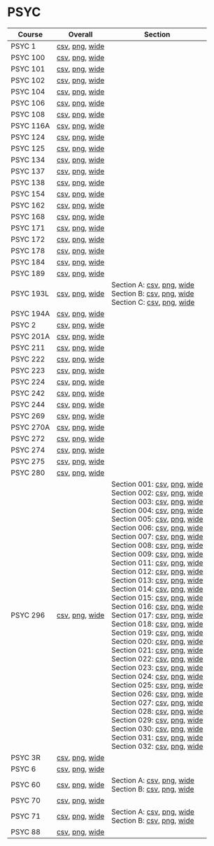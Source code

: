 # PSYC

| Course | Overall | Section |
| ------ | ------- | ------- |
| PSYC 1 | [csv](https://github.com/UCSD-Historical-Enrollment-Data/2023Fall/blob/main/overall/PSYC%201.csv), [png](https://raw.githubusercontent.com/UCSD-Historical-Enrollment-Data/2023Fall/main/plot_overall/PSYC%201.png), [wide](https://raw.githubusercontent.com/UCSD-Historical-Enrollment-Data/2023Fall/main/plot_overall_wide/PSYC%201.png) |  |
| PSYC 100 | [csv](https://github.com/UCSD-Historical-Enrollment-Data/2023Fall/blob/main/overall/PSYC%20100.csv), [png](https://raw.githubusercontent.com/UCSD-Historical-Enrollment-Data/2023Fall/main/plot_overall/PSYC%20100.png), [wide](https://raw.githubusercontent.com/UCSD-Historical-Enrollment-Data/2023Fall/main/plot_overall_wide/PSYC%20100.png) |  |
| PSYC 101 | [csv](https://github.com/UCSD-Historical-Enrollment-Data/2023Fall/blob/main/overall/PSYC%20101.csv), [png](https://raw.githubusercontent.com/UCSD-Historical-Enrollment-Data/2023Fall/main/plot_overall/PSYC%20101.png), [wide](https://raw.githubusercontent.com/UCSD-Historical-Enrollment-Data/2023Fall/main/plot_overall_wide/PSYC%20101.png) |  |
| PSYC 102 | [csv](https://github.com/UCSD-Historical-Enrollment-Data/2023Fall/blob/main/overall/PSYC%20102.csv), [png](https://raw.githubusercontent.com/UCSD-Historical-Enrollment-Data/2023Fall/main/plot_overall/PSYC%20102.png), [wide](https://raw.githubusercontent.com/UCSD-Historical-Enrollment-Data/2023Fall/main/plot_overall_wide/PSYC%20102.png) |  |
| PSYC 104 | [csv](https://github.com/UCSD-Historical-Enrollment-Data/2023Fall/blob/main/overall/PSYC%20104.csv), [png](https://raw.githubusercontent.com/UCSD-Historical-Enrollment-Data/2023Fall/main/plot_overall/PSYC%20104.png), [wide](https://raw.githubusercontent.com/UCSD-Historical-Enrollment-Data/2023Fall/main/plot_overall_wide/PSYC%20104.png) |  |
| PSYC 106 | [csv](https://github.com/UCSD-Historical-Enrollment-Data/2023Fall/blob/main/overall/PSYC%20106.csv), [png](https://raw.githubusercontent.com/UCSD-Historical-Enrollment-Data/2023Fall/main/plot_overall/PSYC%20106.png), [wide](https://raw.githubusercontent.com/UCSD-Historical-Enrollment-Data/2023Fall/main/plot_overall_wide/PSYC%20106.png) |  |
| PSYC 108 | [csv](https://github.com/UCSD-Historical-Enrollment-Data/2023Fall/blob/main/overall/PSYC%20108.csv), [png](https://raw.githubusercontent.com/UCSD-Historical-Enrollment-Data/2023Fall/main/plot_overall/PSYC%20108.png), [wide](https://raw.githubusercontent.com/UCSD-Historical-Enrollment-Data/2023Fall/main/plot_overall_wide/PSYC%20108.png) |  |
| PSYC 116A | [csv](https://github.com/UCSD-Historical-Enrollment-Data/2023Fall/blob/main/overall/PSYC%20116A.csv), [png](https://raw.githubusercontent.com/UCSD-Historical-Enrollment-Data/2023Fall/main/plot_overall/PSYC%20116A.png), [wide](https://raw.githubusercontent.com/UCSD-Historical-Enrollment-Data/2023Fall/main/plot_overall_wide/PSYC%20116A.png) |  |
| PSYC 124 | [csv](https://github.com/UCSD-Historical-Enrollment-Data/2023Fall/blob/main/overall/PSYC%20124.csv), [png](https://raw.githubusercontent.com/UCSD-Historical-Enrollment-Data/2023Fall/main/plot_overall/PSYC%20124.png), [wide](https://raw.githubusercontent.com/UCSD-Historical-Enrollment-Data/2023Fall/main/plot_overall_wide/PSYC%20124.png) |  |
| PSYC 125 | [csv](https://github.com/UCSD-Historical-Enrollment-Data/2023Fall/blob/main/overall/PSYC%20125.csv), [png](https://raw.githubusercontent.com/UCSD-Historical-Enrollment-Data/2023Fall/main/plot_overall/PSYC%20125.png), [wide](https://raw.githubusercontent.com/UCSD-Historical-Enrollment-Data/2023Fall/main/plot_overall_wide/PSYC%20125.png) |  |
| PSYC 134 | [csv](https://github.com/UCSD-Historical-Enrollment-Data/2023Fall/blob/main/overall/PSYC%20134.csv), [png](https://raw.githubusercontent.com/UCSD-Historical-Enrollment-Data/2023Fall/main/plot_overall/PSYC%20134.png), [wide](https://raw.githubusercontent.com/UCSD-Historical-Enrollment-Data/2023Fall/main/plot_overall_wide/PSYC%20134.png) |  |
| PSYC 137 | [csv](https://github.com/UCSD-Historical-Enrollment-Data/2023Fall/blob/main/overall/PSYC%20137.csv), [png](https://raw.githubusercontent.com/UCSD-Historical-Enrollment-Data/2023Fall/main/plot_overall/PSYC%20137.png), [wide](https://raw.githubusercontent.com/UCSD-Historical-Enrollment-Data/2023Fall/main/plot_overall_wide/PSYC%20137.png) |  |
| PSYC 138 | [csv](https://github.com/UCSD-Historical-Enrollment-Data/2023Fall/blob/main/overall/PSYC%20138.csv), [png](https://raw.githubusercontent.com/UCSD-Historical-Enrollment-Data/2023Fall/main/plot_overall/PSYC%20138.png), [wide](https://raw.githubusercontent.com/UCSD-Historical-Enrollment-Data/2023Fall/main/plot_overall_wide/PSYC%20138.png) |  |
| PSYC 154 | [csv](https://github.com/UCSD-Historical-Enrollment-Data/2023Fall/blob/main/overall/PSYC%20154.csv), [png](https://raw.githubusercontent.com/UCSD-Historical-Enrollment-Data/2023Fall/main/plot_overall/PSYC%20154.png), [wide](https://raw.githubusercontent.com/UCSD-Historical-Enrollment-Data/2023Fall/main/plot_overall_wide/PSYC%20154.png) |  |
| PSYC 162 | [csv](https://github.com/UCSD-Historical-Enrollment-Data/2023Fall/blob/main/overall/PSYC%20162.csv), [png](https://raw.githubusercontent.com/UCSD-Historical-Enrollment-Data/2023Fall/main/plot_overall/PSYC%20162.png), [wide](https://raw.githubusercontent.com/UCSD-Historical-Enrollment-Data/2023Fall/main/plot_overall_wide/PSYC%20162.png) |  |
| PSYC 168 | [csv](https://github.com/UCSD-Historical-Enrollment-Data/2023Fall/blob/main/overall/PSYC%20168.csv), [png](https://raw.githubusercontent.com/UCSD-Historical-Enrollment-Data/2023Fall/main/plot_overall/PSYC%20168.png), [wide](https://raw.githubusercontent.com/UCSD-Historical-Enrollment-Data/2023Fall/main/plot_overall_wide/PSYC%20168.png) |  |
| PSYC 171 | [csv](https://github.com/UCSD-Historical-Enrollment-Data/2023Fall/blob/main/overall/PSYC%20171.csv), [png](https://raw.githubusercontent.com/UCSD-Historical-Enrollment-Data/2023Fall/main/plot_overall/PSYC%20171.png), [wide](https://raw.githubusercontent.com/UCSD-Historical-Enrollment-Data/2023Fall/main/plot_overall_wide/PSYC%20171.png) |  |
| PSYC 172 | [csv](https://github.com/UCSD-Historical-Enrollment-Data/2023Fall/blob/main/overall/PSYC%20172.csv), [png](https://raw.githubusercontent.com/UCSD-Historical-Enrollment-Data/2023Fall/main/plot_overall/PSYC%20172.png), [wide](https://raw.githubusercontent.com/UCSD-Historical-Enrollment-Data/2023Fall/main/plot_overall_wide/PSYC%20172.png) |  |
| PSYC 178 | [csv](https://github.com/UCSD-Historical-Enrollment-Data/2023Fall/blob/main/overall/PSYC%20178.csv), [png](https://raw.githubusercontent.com/UCSD-Historical-Enrollment-Data/2023Fall/main/plot_overall/PSYC%20178.png), [wide](https://raw.githubusercontent.com/UCSD-Historical-Enrollment-Data/2023Fall/main/plot_overall_wide/PSYC%20178.png) |  |
| PSYC 184 | [csv](https://github.com/UCSD-Historical-Enrollment-Data/2023Fall/blob/main/overall/PSYC%20184.csv), [png](https://raw.githubusercontent.com/UCSD-Historical-Enrollment-Data/2023Fall/main/plot_overall/PSYC%20184.png), [wide](https://raw.githubusercontent.com/UCSD-Historical-Enrollment-Data/2023Fall/main/plot_overall_wide/PSYC%20184.png) |  |
| PSYC 189 | [csv](https://github.com/UCSD-Historical-Enrollment-Data/2023Fall/blob/main/overall/PSYC%20189.csv), [png](https://raw.githubusercontent.com/UCSD-Historical-Enrollment-Data/2023Fall/main/plot_overall/PSYC%20189.png), [wide](https://raw.githubusercontent.com/UCSD-Historical-Enrollment-Data/2023Fall/main/plot_overall_wide/PSYC%20189.png) |  |
| PSYC 193L | [csv](https://github.com/UCSD-Historical-Enrollment-Data/2023Fall/blob/main/overall/PSYC%20193L.csv), [png](https://raw.githubusercontent.com/UCSD-Historical-Enrollment-Data/2023Fall/main/plot_overall/PSYC%20193L.png), [wide](https://raw.githubusercontent.com/UCSD-Historical-Enrollment-Data/2023Fall/main/plot_overall_wide/PSYC%20193L.png) | Section A: [csv](https://github.com/UCSD-Historical-Enrollment-Data/2023Fall/blob/main/section/PSYC%20193L_A.csv), [png](https://raw.githubusercontent.com/UCSD-Historical-Enrollment-Data/2023Fall/main/plot_section/PSYC%20193L_A.png), [wide](https://raw.githubusercontent.com/UCSD-Historical-Enrollment-Data/2023Fall/main/plot_section_wide/PSYC%20193L_A.png)<br>Section B: [csv](https://github.com/UCSD-Historical-Enrollment-Data/2023Fall/blob/main/section/PSYC%20193L_B.csv), [png](https://raw.githubusercontent.com/UCSD-Historical-Enrollment-Data/2023Fall/main/plot_section/PSYC%20193L_B.png), [wide](https://raw.githubusercontent.com/UCSD-Historical-Enrollment-Data/2023Fall/main/plot_section_wide/PSYC%20193L_B.png)<br>Section C: [csv](https://github.com/UCSD-Historical-Enrollment-Data/2023Fall/blob/main/section/PSYC%20193L_C.csv), [png](https://raw.githubusercontent.com/UCSD-Historical-Enrollment-Data/2023Fall/main/plot_section/PSYC%20193L_C.png), [wide](https://raw.githubusercontent.com/UCSD-Historical-Enrollment-Data/2023Fall/main/plot_section_wide/PSYC%20193L_C.png) |
| PSYC 194A | [csv](https://github.com/UCSD-Historical-Enrollment-Data/2023Fall/blob/main/overall/PSYC%20194A.csv), [png](https://raw.githubusercontent.com/UCSD-Historical-Enrollment-Data/2023Fall/main/plot_overall/PSYC%20194A.png), [wide](https://raw.githubusercontent.com/UCSD-Historical-Enrollment-Data/2023Fall/main/plot_overall_wide/PSYC%20194A.png) |  |
| PSYC 2 | [csv](https://github.com/UCSD-Historical-Enrollment-Data/2023Fall/blob/main/overall/PSYC%202.csv), [png](https://raw.githubusercontent.com/UCSD-Historical-Enrollment-Data/2023Fall/main/plot_overall/PSYC%202.png), [wide](https://raw.githubusercontent.com/UCSD-Historical-Enrollment-Data/2023Fall/main/plot_overall_wide/PSYC%202.png) |  |
| PSYC 201A | [csv](https://github.com/UCSD-Historical-Enrollment-Data/2023Fall/blob/main/overall/PSYC%20201A.csv), [png](https://raw.githubusercontent.com/UCSD-Historical-Enrollment-Data/2023Fall/main/plot_overall/PSYC%20201A.png), [wide](https://raw.githubusercontent.com/UCSD-Historical-Enrollment-Data/2023Fall/main/plot_overall_wide/PSYC%20201A.png) |  |
| PSYC 211 | [csv](https://github.com/UCSD-Historical-Enrollment-Data/2023Fall/blob/main/overall/PSYC%20211.csv), [png](https://raw.githubusercontent.com/UCSD-Historical-Enrollment-Data/2023Fall/main/plot_overall/PSYC%20211.png), [wide](https://raw.githubusercontent.com/UCSD-Historical-Enrollment-Data/2023Fall/main/plot_overall_wide/PSYC%20211.png) |  |
| PSYC 222 | [csv](https://github.com/UCSD-Historical-Enrollment-Data/2023Fall/blob/main/overall/PSYC%20222.csv), [png](https://raw.githubusercontent.com/UCSD-Historical-Enrollment-Data/2023Fall/main/plot_overall/PSYC%20222.png), [wide](https://raw.githubusercontent.com/UCSD-Historical-Enrollment-Data/2023Fall/main/plot_overall_wide/PSYC%20222.png) |  |
| PSYC 223 | [csv](https://github.com/UCSD-Historical-Enrollment-Data/2023Fall/blob/main/overall/PSYC%20223.csv), [png](https://raw.githubusercontent.com/UCSD-Historical-Enrollment-Data/2023Fall/main/plot_overall/PSYC%20223.png), [wide](https://raw.githubusercontent.com/UCSD-Historical-Enrollment-Data/2023Fall/main/plot_overall_wide/PSYC%20223.png) |  |
| PSYC 224 | [csv](https://github.com/UCSD-Historical-Enrollment-Data/2023Fall/blob/main/overall/PSYC%20224.csv), [png](https://raw.githubusercontent.com/UCSD-Historical-Enrollment-Data/2023Fall/main/plot_overall/PSYC%20224.png), [wide](https://raw.githubusercontent.com/UCSD-Historical-Enrollment-Data/2023Fall/main/plot_overall_wide/PSYC%20224.png) |  |
| PSYC 242 | [csv](https://github.com/UCSD-Historical-Enrollment-Data/2023Fall/blob/main/overall/PSYC%20242.csv), [png](https://raw.githubusercontent.com/UCSD-Historical-Enrollment-Data/2023Fall/main/plot_overall/PSYC%20242.png), [wide](https://raw.githubusercontent.com/UCSD-Historical-Enrollment-Data/2023Fall/main/plot_overall_wide/PSYC%20242.png) |  |
| PSYC 244 | [csv](https://github.com/UCSD-Historical-Enrollment-Data/2023Fall/blob/main/overall/PSYC%20244.csv), [png](https://raw.githubusercontent.com/UCSD-Historical-Enrollment-Data/2023Fall/main/plot_overall/PSYC%20244.png), [wide](https://raw.githubusercontent.com/UCSD-Historical-Enrollment-Data/2023Fall/main/plot_overall_wide/PSYC%20244.png) |  |
| PSYC 269 | [csv](https://github.com/UCSD-Historical-Enrollment-Data/2023Fall/blob/main/overall/PSYC%20269.csv), [png](https://raw.githubusercontent.com/UCSD-Historical-Enrollment-Data/2023Fall/main/plot_overall/PSYC%20269.png), [wide](https://raw.githubusercontent.com/UCSD-Historical-Enrollment-Data/2023Fall/main/plot_overall_wide/PSYC%20269.png) |  |
| PSYC 270A | [csv](https://github.com/UCSD-Historical-Enrollment-Data/2023Fall/blob/main/overall/PSYC%20270A.csv), [png](https://raw.githubusercontent.com/UCSD-Historical-Enrollment-Data/2023Fall/main/plot_overall/PSYC%20270A.png), [wide](https://raw.githubusercontent.com/UCSD-Historical-Enrollment-Data/2023Fall/main/plot_overall_wide/PSYC%20270A.png) |  |
| PSYC 272 | [csv](https://github.com/UCSD-Historical-Enrollment-Data/2023Fall/blob/main/overall/PSYC%20272.csv), [png](https://raw.githubusercontent.com/UCSD-Historical-Enrollment-Data/2023Fall/main/plot_overall/PSYC%20272.png), [wide](https://raw.githubusercontent.com/UCSD-Historical-Enrollment-Data/2023Fall/main/plot_overall_wide/PSYC%20272.png) |  |
| PSYC 274 | [csv](https://github.com/UCSD-Historical-Enrollment-Data/2023Fall/blob/main/overall/PSYC%20274.csv), [png](https://raw.githubusercontent.com/UCSD-Historical-Enrollment-Data/2023Fall/main/plot_overall/PSYC%20274.png), [wide](https://raw.githubusercontent.com/UCSD-Historical-Enrollment-Data/2023Fall/main/plot_overall_wide/PSYC%20274.png) |  |
| PSYC 275 | [csv](https://github.com/UCSD-Historical-Enrollment-Data/2023Fall/blob/main/overall/PSYC%20275.csv), [png](https://raw.githubusercontent.com/UCSD-Historical-Enrollment-Data/2023Fall/main/plot_overall/PSYC%20275.png), [wide](https://raw.githubusercontent.com/UCSD-Historical-Enrollment-Data/2023Fall/main/plot_overall_wide/PSYC%20275.png) |  |
| PSYC 280 | [csv](https://github.com/UCSD-Historical-Enrollment-Data/2023Fall/blob/main/overall/PSYC%20280.csv), [png](https://raw.githubusercontent.com/UCSD-Historical-Enrollment-Data/2023Fall/main/plot_overall/PSYC%20280.png), [wide](https://raw.githubusercontent.com/UCSD-Historical-Enrollment-Data/2023Fall/main/plot_overall_wide/PSYC%20280.png) |  |
| PSYC 296 | [csv](https://github.com/UCSD-Historical-Enrollment-Data/2023Fall/blob/main/overall/PSYC%20296.csv), [png](https://raw.githubusercontent.com/UCSD-Historical-Enrollment-Data/2023Fall/main/plot_overall/PSYC%20296.png), [wide](https://raw.githubusercontent.com/UCSD-Historical-Enrollment-Data/2023Fall/main/plot_overall_wide/PSYC%20296.png) | Section 001: [csv](https://github.com/UCSD-Historical-Enrollment-Data/2023Fall/blob/main/section/PSYC%20296_001.csv), [png](https://raw.githubusercontent.com/UCSD-Historical-Enrollment-Data/2023Fall/main/plot_section/PSYC%20296_001.png), [wide](https://raw.githubusercontent.com/UCSD-Historical-Enrollment-Data/2023Fall/main/plot_section_wide/PSYC%20296_001.png)<br>Section 002: [csv](https://github.com/UCSD-Historical-Enrollment-Data/2023Fall/blob/main/section/PSYC%20296_002.csv), [png](https://raw.githubusercontent.com/UCSD-Historical-Enrollment-Data/2023Fall/main/plot_section/PSYC%20296_002.png), [wide](https://raw.githubusercontent.com/UCSD-Historical-Enrollment-Data/2023Fall/main/plot_section_wide/PSYC%20296_002.png)<br>Section 003: [csv](https://github.com/UCSD-Historical-Enrollment-Data/2023Fall/blob/main/section/PSYC%20296_003.csv), [png](https://raw.githubusercontent.com/UCSD-Historical-Enrollment-Data/2023Fall/main/plot_section/PSYC%20296_003.png), [wide](https://raw.githubusercontent.com/UCSD-Historical-Enrollment-Data/2023Fall/main/plot_section_wide/PSYC%20296_003.png)<br>Section 004: [csv](https://github.com/UCSD-Historical-Enrollment-Data/2023Fall/blob/main/section/PSYC%20296_004.csv), [png](https://raw.githubusercontent.com/UCSD-Historical-Enrollment-Data/2023Fall/main/plot_section/PSYC%20296_004.png), [wide](https://raw.githubusercontent.com/UCSD-Historical-Enrollment-Data/2023Fall/main/plot_section_wide/PSYC%20296_004.png)<br>Section 005: [csv](https://github.com/UCSD-Historical-Enrollment-Data/2023Fall/blob/main/section/PSYC%20296_005.csv), [png](https://raw.githubusercontent.com/UCSD-Historical-Enrollment-Data/2023Fall/main/plot_section/PSYC%20296_005.png), [wide](https://raw.githubusercontent.com/UCSD-Historical-Enrollment-Data/2023Fall/main/plot_section_wide/PSYC%20296_005.png)<br>Section 006: [csv](https://github.com/UCSD-Historical-Enrollment-Data/2023Fall/blob/main/section/PSYC%20296_006.csv), [png](https://raw.githubusercontent.com/UCSD-Historical-Enrollment-Data/2023Fall/main/plot_section/PSYC%20296_006.png), [wide](https://raw.githubusercontent.com/UCSD-Historical-Enrollment-Data/2023Fall/main/plot_section_wide/PSYC%20296_006.png)<br>Section 007: [csv](https://github.com/UCSD-Historical-Enrollment-Data/2023Fall/blob/main/section/PSYC%20296_007.csv), [png](https://raw.githubusercontent.com/UCSD-Historical-Enrollment-Data/2023Fall/main/plot_section/PSYC%20296_007.png), [wide](https://raw.githubusercontent.com/UCSD-Historical-Enrollment-Data/2023Fall/main/plot_section_wide/PSYC%20296_007.png)<br>Section 008: [csv](https://github.com/UCSD-Historical-Enrollment-Data/2023Fall/blob/main/section/PSYC%20296_008.csv), [png](https://raw.githubusercontent.com/UCSD-Historical-Enrollment-Data/2023Fall/main/plot_section/PSYC%20296_008.png), [wide](https://raw.githubusercontent.com/UCSD-Historical-Enrollment-Data/2023Fall/main/plot_section_wide/PSYC%20296_008.png)<br>Section 009: [csv](https://github.com/UCSD-Historical-Enrollment-Data/2023Fall/blob/main/section/PSYC%20296_009.csv), [png](https://raw.githubusercontent.com/UCSD-Historical-Enrollment-Data/2023Fall/main/plot_section/PSYC%20296_009.png), [wide](https://raw.githubusercontent.com/UCSD-Historical-Enrollment-Data/2023Fall/main/plot_section_wide/PSYC%20296_009.png)<br>Section 011: [csv](https://github.com/UCSD-Historical-Enrollment-Data/2023Fall/blob/main/section/PSYC%20296_011.csv), [png](https://raw.githubusercontent.com/UCSD-Historical-Enrollment-Data/2023Fall/main/plot_section/PSYC%20296_011.png), [wide](https://raw.githubusercontent.com/UCSD-Historical-Enrollment-Data/2023Fall/main/plot_section_wide/PSYC%20296_011.png)<br>Section 012: [csv](https://github.com/UCSD-Historical-Enrollment-Data/2023Fall/blob/main/section/PSYC%20296_012.csv), [png](https://raw.githubusercontent.com/UCSD-Historical-Enrollment-Data/2023Fall/main/plot_section/PSYC%20296_012.png), [wide](https://raw.githubusercontent.com/UCSD-Historical-Enrollment-Data/2023Fall/main/plot_section_wide/PSYC%20296_012.png)<br>Section 013: [csv](https://github.com/UCSD-Historical-Enrollment-Data/2023Fall/blob/main/section/PSYC%20296_013.csv), [png](https://raw.githubusercontent.com/UCSD-Historical-Enrollment-Data/2023Fall/main/plot_section/PSYC%20296_013.png), [wide](https://raw.githubusercontent.com/UCSD-Historical-Enrollment-Data/2023Fall/main/plot_section_wide/PSYC%20296_013.png)<br>Section 014: [csv](https://github.com/UCSD-Historical-Enrollment-Data/2023Fall/blob/main/section/PSYC%20296_014.csv), [png](https://raw.githubusercontent.com/UCSD-Historical-Enrollment-Data/2023Fall/main/plot_section/PSYC%20296_014.png), [wide](https://raw.githubusercontent.com/UCSD-Historical-Enrollment-Data/2023Fall/main/plot_section_wide/PSYC%20296_014.png)<br>Section 015: [csv](https://github.com/UCSD-Historical-Enrollment-Data/2023Fall/blob/main/section/PSYC%20296_015.csv), [png](https://raw.githubusercontent.com/UCSD-Historical-Enrollment-Data/2023Fall/main/plot_section/PSYC%20296_015.png), [wide](https://raw.githubusercontent.com/UCSD-Historical-Enrollment-Data/2023Fall/main/plot_section_wide/PSYC%20296_015.png)<br>Section 016: [csv](https://github.com/UCSD-Historical-Enrollment-Data/2023Fall/blob/main/section/PSYC%20296_016.csv), [png](https://raw.githubusercontent.com/UCSD-Historical-Enrollment-Data/2023Fall/main/plot_section/PSYC%20296_016.png), [wide](https://raw.githubusercontent.com/UCSD-Historical-Enrollment-Data/2023Fall/main/plot_section_wide/PSYC%20296_016.png)<br>Section 017: [csv](https://github.com/UCSD-Historical-Enrollment-Data/2023Fall/blob/main/section/PSYC%20296_017.csv), [png](https://raw.githubusercontent.com/UCSD-Historical-Enrollment-Data/2023Fall/main/plot_section/PSYC%20296_017.png), [wide](https://raw.githubusercontent.com/UCSD-Historical-Enrollment-Data/2023Fall/main/plot_section_wide/PSYC%20296_017.png)<br>Section 018: [csv](https://github.com/UCSD-Historical-Enrollment-Data/2023Fall/blob/main/section/PSYC%20296_018.csv), [png](https://raw.githubusercontent.com/UCSD-Historical-Enrollment-Data/2023Fall/main/plot_section/PSYC%20296_018.png), [wide](https://raw.githubusercontent.com/UCSD-Historical-Enrollment-Data/2023Fall/main/plot_section_wide/PSYC%20296_018.png)<br>Section 019: [csv](https://github.com/UCSD-Historical-Enrollment-Data/2023Fall/blob/main/section/PSYC%20296_019.csv), [png](https://raw.githubusercontent.com/UCSD-Historical-Enrollment-Data/2023Fall/main/plot_section/PSYC%20296_019.png), [wide](https://raw.githubusercontent.com/UCSD-Historical-Enrollment-Data/2023Fall/main/plot_section_wide/PSYC%20296_019.png)<br>Section 020: [csv](https://github.com/UCSD-Historical-Enrollment-Data/2023Fall/blob/main/section/PSYC%20296_020.csv), [png](https://raw.githubusercontent.com/UCSD-Historical-Enrollment-Data/2023Fall/main/plot_section/PSYC%20296_020.png), [wide](https://raw.githubusercontent.com/UCSD-Historical-Enrollment-Data/2023Fall/main/plot_section_wide/PSYC%20296_020.png)<br>Section 021: [csv](https://github.com/UCSD-Historical-Enrollment-Data/2023Fall/blob/main/section/PSYC%20296_021.csv), [png](https://raw.githubusercontent.com/UCSD-Historical-Enrollment-Data/2023Fall/main/plot_section/PSYC%20296_021.png), [wide](https://raw.githubusercontent.com/UCSD-Historical-Enrollment-Data/2023Fall/main/plot_section_wide/PSYC%20296_021.png)<br>Section 022: [csv](https://github.com/UCSD-Historical-Enrollment-Data/2023Fall/blob/main/section/PSYC%20296_022.csv), [png](https://raw.githubusercontent.com/UCSD-Historical-Enrollment-Data/2023Fall/main/plot_section/PSYC%20296_022.png), [wide](https://raw.githubusercontent.com/UCSD-Historical-Enrollment-Data/2023Fall/main/plot_section_wide/PSYC%20296_022.png)<br>Section 023: [csv](https://github.com/UCSD-Historical-Enrollment-Data/2023Fall/blob/main/section/PSYC%20296_023.csv), [png](https://raw.githubusercontent.com/UCSD-Historical-Enrollment-Data/2023Fall/main/plot_section/PSYC%20296_023.png), [wide](https://raw.githubusercontent.com/UCSD-Historical-Enrollment-Data/2023Fall/main/plot_section_wide/PSYC%20296_023.png)<br>Section 024: [csv](https://github.com/UCSD-Historical-Enrollment-Data/2023Fall/blob/main/section/PSYC%20296_024.csv), [png](https://raw.githubusercontent.com/UCSD-Historical-Enrollment-Data/2023Fall/main/plot_section/PSYC%20296_024.png), [wide](https://raw.githubusercontent.com/UCSD-Historical-Enrollment-Data/2023Fall/main/plot_section_wide/PSYC%20296_024.png)<br>Section 025: [csv](https://github.com/UCSD-Historical-Enrollment-Data/2023Fall/blob/main/section/PSYC%20296_025.csv), [png](https://raw.githubusercontent.com/UCSD-Historical-Enrollment-Data/2023Fall/main/plot_section/PSYC%20296_025.png), [wide](https://raw.githubusercontent.com/UCSD-Historical-Enrollment-Data/2023Fall/main/plot_section_wide/PSYC%20296_025.png)<br>Section 026: [csv](https://github.com/UCSD-Historical-Enrollment-Data/2023Fall/blob/main/section/PSYC%20296_026.csv), [png](https://raw.githubusercontent.com/UCSD-Historical-Enrollment-Data/2023Fall/main/plot_section/PSYC%20296_026.png), [wide](https://raw.githubusercontent.com/UCSD-Historical-Enrollment-Data/2023Fall/main/plot_section_wide/PSYC%20296_026.png)<br>Section 027: [csv](https://github.com/UCSD-Historical-Enrollment-Data/2023Fall/blob/main/section/PSYC%20296_027.csv), [png](https://raw.githubusercontent.com/UCSD-Historical-Enrollment-Data/2023Fall/main/plot_section/PSYC%20296_027.png), [wide](https://raw.githubusercontent.com/UCSD-Historical-Enrollment-Data/2023Fall/main/plot_section_wide/PSYC%20296_027.png)<br>Section 028: [csv](https://github.com/UCSD-Historical-Enrollment-Data/2023Fall/blob/main/section/PSYC%20296_028.csv), [png](https://raw.githubusercontent.com/UCSD-Historical-Enrollment-Data/2023Fall/main/plot_section/PSYC%20296_028.png), [wide](https://raw.githubusercontent.com/UCSD-Historical-Enrollment-Data/2023Fall/main/plot_section_wide/PSYC%20296_028.png)<br>Section 029: [csv](https://github.com/UCSD-Historical-Enrollment-Data/2023Fall/blob/main/section/PSYC%20296_029.csv), [png](https://raw.githubusercontent.com/UCSD-Historical-Enrollment-Data/2023Fall/main/plot_section/PSYC%20296_029.png), [wide](https://raw.githubusercontent.com/UCSD-Historical-Enrollment-Data/2023Fall/main/plot_section_wide/PSYC%20296_029.png)<br>Section 030: [csv](https://github.com/UCSD-Historical-Enrollment-Data/2023Fall/blob/main/section/PSYC%20296_030.csv), [png](https://raw.githubusercontent.com/UCSD-Historical-Enrollment-Data/2023Fall/main/plot_section/PSYC%20296_030.png), [wide](https://raw.githubusercontent.com/UCSD-Historical-Enrollment-Data/2023Fall/main/plot_section_wide/PSYC%20296_030.png)<br>Section 031: [csv](https://github.com/UCSD-Historical-Enrollment-Data/2023Fall/blob/main/section/PSYC%20296_031.csv), [png](https://raw.githubusercontent.com/UCSD-Historical-Enrollment-Data/2023Fall/main/plot_section/PSYC%20296_031.png), [wide](https://raw.githubusercontent.com/UCSD-Historical-Enrollment-Data/2023Fall/main/plot_section_wide/PSYC%20296_031.png)<br>Section 032: [csv](https://github.com/UCSD-Historical-Enrollment-Data/2023Fall/blob/main/section/PSYC%20296_032.csv), [png](https://raw.githubusercontent.com/UCSD-Historical-Enrollment-Data/2023Fall/main/plot_section/PSYC%20296_032.png), [wide](https://raw.githubusercontent.com/UCSD-Historical-Enrollment-Data/2023Fall/main/plot_section_wide/PSYC%20296_032.png) |
| PSYC 3R | [csv](https://github.com/UCSD-Historical-Enrollment-Data/2023Fall/blob/main/overall/PSYC%203R.csv), [png](https://raw.githubusercontent.com/UCSD-Historical-Enrollment-Data/2023Fall/main/plot_overall/PSYC%203R.png), [wide](https://raw.githubusercontent.com/UCSD-Historical-Enrollment-Data/2023Fall/main/plot_overall_wide/PSYC%203R.png) |  |
| PSYC 6 | [csv](https://github.com/UCSD-Historical-Enrollment-Data/2023Fall/blob/main/overall/PSYC%206.csv), [png](https://raw.githubusercontent.com/UCSD-Historical-Enrollment-Data/2023Fall/main/plot_overall/PSYC%206.png), [wide](https://raw.githubusercontent.com/UCSD-Historical-Enrollment-Data/2023Fall/main/plot_overall_wide/PSYC%206.png) |  |
| PSYC 60 | [csv](https://github.com/UCSD-Historical-Enrollment-Data/2023Fall/blob/main/overall/PSYC%2060.csv), [png](https://raw.githubusercontent.com/UCSD-Historical-Enrollment-Data/2023Fall/main/plot_overall/PSYC%2060.png), [wide](https://raw.githubusercontent.com/UCSD-Historical-Enrollment-Data/2023Fall/main/plot_overall_wide/PSYC%2060.png) | Section A: [csv](https://github.com/UCSD-Historical-Enrollment-Data/2023Fall/blob/main/section/PSYC%2060_A.csv), [png](https://raw.githubusercontent.com/UCSD-Historical-Enrollment-Data/2023Fall/main/plot_section/PSYC%2060_A.png), [wide](https://raw.githubusercontent.com/UCSD-Historical-Enrollment-Data/2023Fall/main/plot_section_wide/PSYC%2060_A.png)<br>Section B: [csv](https://github.com/UCSD-Historical-Enrollment-Data/2023Fall/blob/main/section/PSYC%2060_B.csv), [png](https://raw.githubusercontent.com/UCSD-Historical-Enrollment-Data/2023Fall/main/plot_section/PSYC%2060_B.png), [wide](https://raw.githubusercontent.com/UCSD-Historical-Enrollment-Data/2023Fall/main/plot_section_wide/PSYC%2060_B.png) |
| PSYC 70 | [csv](https://github.com/UCSD-Historical-Enrollment-Data/2023Fall/blob/main/overall/PSYC%2070.csv), [png](https://raw.githubusercontent.com/UCSD-Historical-Enrollment-Data/2023Fall/main/plot_overall/PSYC%2070.png), [wide](https://raw.githubusercontent.com/UCSD-Historical-Enrollment-Data/2023Fall/main/plot_overall_wide/PSYC%2070.png) |  |
| PSYC 71 | [csv](https://github.com/UCSD-Historical-Enrollment-Data/2023Fall/blob/main/overall/PSYC%2071.csv), [png](https://raw.githubusercontent.com/UCSD-Historical-Enrollment-Data/2023Fall/main/plot_overall/PSYC%2071.png), [wide](https://raw.githubusercontent.com/UCSD-Historical-Enrollment-Data/2023Fall/main/plot_overall_wide/PSYC%2071.png) | Section A: [csv](https://github.com/UCSD-Historical-Enrollment-Data/2023Fall/blob/main/section/PSYC%2071_A.csv), [png](https://raw.githubusercontent.com/UCSD-Historical-Enrollment-Data/2023Fall/main/plot_section/PSYC%2071_A.png), [wide](https://raw.githubusercontent.com/UCSD-Historical-Enrollment-Data/2023Fall/main/plot_section_wide/PSYC%2071_A.png)<br>Section B: [csv](https://github.com/UCSD-Historical-Enrollment-Data/2023Fall/blob/main/section/PSYC%2071_B.csv), [png](https://raw.githubusercontent.com/UCSD-Historical-Enrollment-Data/2023Fall/main/plot_section/PSYC%2071_B.png), [wide](https://raw.githubusercontent.com/UCSD-Historical-Enrollment-Data/2023Fall/main/plot_section_wide/PSYC%2071_B.png) |
| PSYC 88 | [csv](https://github.com/UCSD-Historical-Enrollment-Data/2023Fall/blob/main/overall/PSYC%2088.csv), [png](https://raw.githubusercontent.com/UCSD-Historical-Enrollment-Data/2023Fall/main/plot_overall/PSYC%2088.png), [wide](https://raw.githubusercontent.com/UCSD-Historical-Enrollment-Data/2023Fall/main/plot_overall_wide/PSYC%2088.png) |  |

